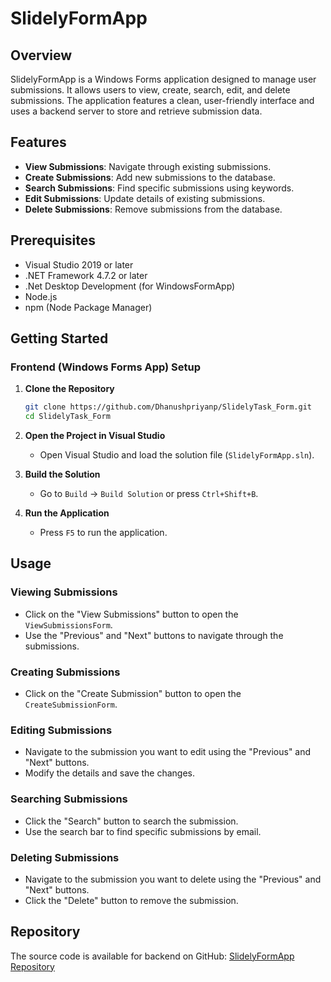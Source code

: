 # SlidelyFormApp

## Overview
SlidelyFormApp is a Windows Forms application designed to manage user submissions. It allows users to view, create, search, edit, and delete submissions. The application features a clean, user-friendly interface and uses a backend server to store and retrieve submission data.

## Features
- **View Submissions**: Navigate through existing submissions.
- **Create Submissions**: Add new submissions to the database.
- **Search Submissions**: Find specific submissions using keywords.
- **Edit Submissions**: Update details of existing submissions.
- **Delete Submissions**: Remove submissions from the database.

## Prerequisites
- Visual Studio 2019 or later
- .NET Framework 4.7.2 or later
- .Net Desktop Development (for WindowsFormApp)
- Node.js
- npm (Node Package Manager)

## Getting Started

### Frontend (Windows Forms App) Setup

1. **Clone the Repository**
   ```sh
   git clone https://github.com/Dhanushpriyanp/SlidelyTask_Form.git
   cd SlidelyTask_Form
   ```
2. **Open the Project in Visual Studio**
   - Open Visual Studio and load the solution file (`SlidelyFormApp.sln`).

3. **Build the Solution**
   - Go to `Build` -> `Build Solution` or press `Ctrl+Shift+B`.

4. **Run the Application**
   - Press `F5` to run the application.

## Usage

### Viewing Submissions
- Click on the "View Submissions" button to open the `ViewSubmissionsForm`.
- Use the "Previous" and "Next" buttons to navigate through the submissions.

### Creating Submissions
- Click on the "Create Submission" button to open the `CreateSubmissionForm`.

### Editing Submissions
- Navigate to the submission you want to edit using the "Previous" and "Next" buttons.
- Modify the details and save the changes.

### Searching Submissions
- Click the "Search" button to search the submission.
- Use the search bar to find specific submissions by email.

### Deleting Submissions
- Navigate to the submission you want to delete using the "Previous" and "Next" buttons.
- Click the "Delete" button to remove the submission.

## Repository
The source code is available for backend on GitHub: [SlidelyFormApp Repository](https://github.com/Dhanushpriyanp/SlidelyTask_Form_Backend.git)
